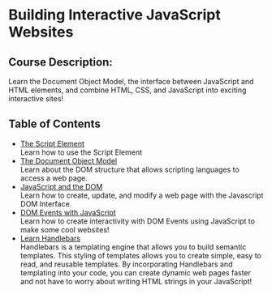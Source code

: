 # Building Interactive JavaScript Websites

## Course Description: 
Learn the Document Object Model, the interface between JavaScript and HTML elements, and combine HTML, CSS, and JavaScript into exciting interactive sites!

## Table of Contents
- [The Script Element](contents/The%20Script%20Element.md)  
Learn how to use the Script Element
- [The Document Object Model](contents/The%20Document%20Object%20Model.md)  
Learn about the DOM structure that allows scripting languages to access a web page.
- [JavaScript and the DOM](contents/Javascript%20and%20the%20DOM.md)  
Learn how to create, update, and modify a web page with the Javascript DOM Interface.
- [DOM Events with JavaScript](contents/DOM%20Events%20with%20JavaScript.md)  
Learn how to create interactivity with DOM Events using JavaScript to make some cool websites!
- [Learn Handlebars](contents/Learn%20Handlebars.md)  
Handlebars is a templating engine that allows you to build semantic templates. This styling of templates allows you to create simple, easy to read, and reusable templates. By incorporating Handlebars and templating into your code, you can create dynamic web pages faster and not have to worry about writing HTML strings in your JavaScript!
